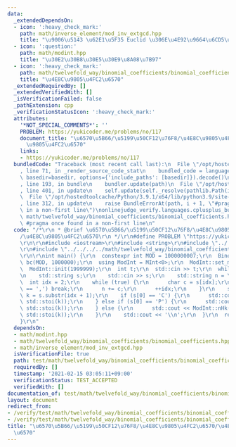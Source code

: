 ```yaml
---
data:
  _extendedDependsOn:
  - icon: ':heavy_check_mark:'
    path: math/inverse_element/mod_inv_extgcd.hpp
    title: "\u9006\u5143 \u62E1\u5F35 Euclid \u306E\u4E92\u9664\u6CD5\u7248"
  - icon: ':question:'
    path: math/modint.hpp
    title: "\u30E2\u30B8\u30E5\u30E9\u8A08\u7B97"
  - icon: ':heavy_check_mark:'
    path: math/twelvefold_way/binomial_coefficients/binomial_coefficients.hpp
    title: "\u4E8C\u9805\u4FC2\u6570"
  _extendedRequiredBy: []
  _extendedVerifiedWith: []
  _isVerificationFailed: false
  _pathExtension: cpp
  _verificationStatusIcon: ':heavy_check_mark:'
  attributes:
    '*NOT_SPECIAL_COMMENTS*': ''
    PROBLEM: https://yukicoder.me/problems/no/117
    document_title: "\u6570\u5B66/\u5199\u50CF12\u76F8/\u4E8C\u9805\u4FC2\u6570/\u4E8C\
      \u9805\u4FC2\u6570"
    links:
    - https://yukicoder.me/problems/no/117
  bundledCode: "Traceback (most recent call last):\n  File \"/opt/hostedtoolcache/Python/3.9.1/x64/lib/python3.9/site-packages/onlinejudge_verify/documentation/build.py\"\
    , line 71, in _render_source_code_stat\n    bundled_code = language.bundle(stat.path,\
    \ basedir=basedir, options={'include_paths': [basedir]}).decode()\n  File \"/opt/hostedtoolcache/Python/3.9.1/x64/lib/python3.9/site-packages/onlinejudge_verify/languages/cplusplus.py\"\
    , line 193, in bundle\n    bundler.update(path)\n  File \"/opt/hostedtoolcache/Python/3.9.1/x64/lib/python3.9/site-packages/onlinejudge_verify/languages/cplusplus_bundle.py\"\
    , line 401, in update\n    self.update(self._resolve(pathlib.Path(included), included_from=path))\n\
    \  File \"/opt/hostedtoolcache/Python/3.9.1/x64/lib/python3.9/site-packages/onlinejudge_verify/languages/cplusplus_bundle.py\"\
    , line 312, in update\n    raise BundleErrorAt(path, i + 1, \"#pragma once found\
    \ in a non-first line\")\nonlinejudge_verify.languages.cplusplus_bundle.BundleErrorAt:\
    \ math/twelvefold_way/binomial_coefficients/binomial_coefficients.hpp: line 6:\
    \ #pragma once found in a non-first line\n"
  code: "/*\r\n * @brief \u6570\u5B66/\u5199\u50CF12\u76F8/\u4E8C\u9805\u4FC2\u6570\
    /\u4E8C\u9805\u4FC2\u6570\r\n */\r\n#define PROBLEM \"https://yukicoder.me/problems/no/117\"\
    \r\n\r\n#include <iostream>\r\n#include <string>\r\n#include \"../../../../math/modint.hpp\"\
    \r\n#include \"../../../../math/twelvefold_way/binomial_coefficients/binomial_coefficients.hpp\"\
    \r\n\r\nint main() {\r\n  constexpr int MOD = 1000000007;\r\n  BinomialCoefficients\
    \ bc(MOD, 1000000);\r\n  using ModInt = MInt<0>;\r\n  ModInt::set_mod(MOD);\r\n\
    \  ModInt::init(1999999);\r\n  int t;\r\n  std::cin >> t;\r\n  while (t--) {\r\
    \n    std::string s;\r\n    std::cin >> s;\r\n    std::string n = \"\";\r\n  \
    \  int idx = 2;\r\n    while (true) {\r\n      char c = s[idx];\r\n      if (c\
    \ == ',') break;\r\n      n += c;\r\n      ++idx;\r\n    }\r\n    std::string\
    \ k = s.substr(idx + 1);\r\n    if (s[0] == 'C') {\r\n      std::cout << bc.query(std::stoi(n),\
    \ std::stoi(k));\r\n    } else if (s[0] == 'P') {\r\n      std::cout << ModInt::nPk(std::stoi(n),\
    \ std::stoi(k));\r\n    } else {\r\n      std::cout << ModInt::nHk(std::stoi(n),\
    \ std::stoi(k));\r\n    }\r\n    std::cout << '\\n';\r\n  }\r\n  return 0;\r\n\
    }\r\n"
  dependsOn:
  - math/modint.hpp
  - math/twelvefold_way/binomial_coefficients/binomial_coefficients.hpp
  - math/inverse_element/mod_inv_extgcd.hpp
  isVerificationFile: true
  path: test/math/twelvefold_way/binomial_coefficients/binomial_coefficients.test.cpp
  requiredBy: []
  timestamp: '2021-02-15 03:05:11+09:00'
  verificationStatus: TEST_ACCEPTED
  verifiedWith: []
documentation_of: test/math/twelvefold_way/binomial_coefficients/binomial_coefficients.test.cpp
layout: document
redirect_from:
- /verify/test/math/twelvefold_way/binomial_coefficients/binomial_coefficients.test.cpp
- /verify/test/math/twelvefold_way/binomial_coefficients/binomial_coefficients.test.cpp.html
title: "\u6570\u5B66/\u5199\u50CF12\u76F8/\u4E8C\u9805\u4FC2\u6570/\u4E8C\u9805\u4FC2\
  \u6570"
---
```

